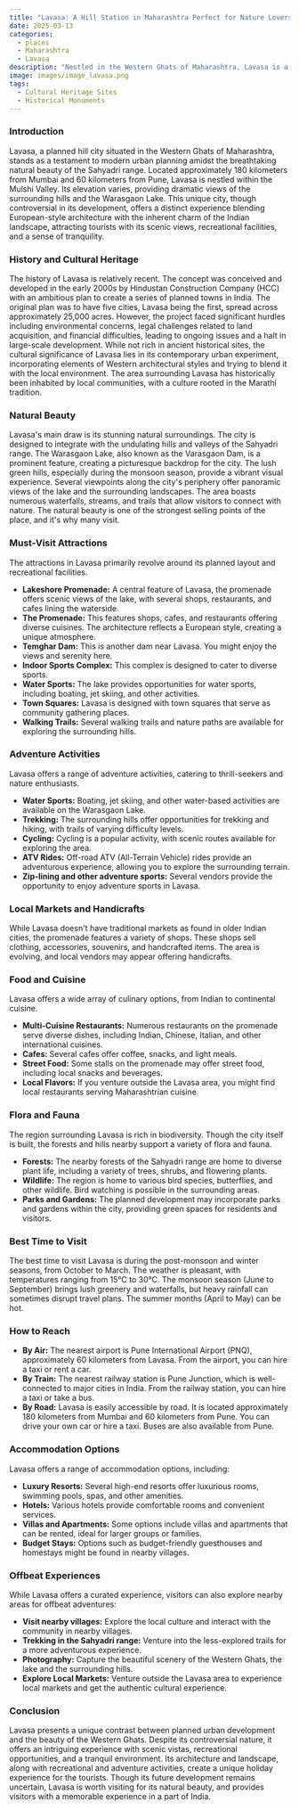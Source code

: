 ```yaml
---
title: "Lavasa: A Hill Station in Maharashtra Perfect for Nature Lovers"
date: 2025-03-13
categories:
  - places
  - Maharashtra
  - Lavasa
description: "Nestled in the Western Ghats of Maharashtra, Lavasa is a picturesque hill station known for its lush greenery, serene lakes, and pleasant climate. It offers numerous opportunities for adventure and exploration, with activities like trekking and water sports available."
image: images/image_lavasa.png
tags: 
  - Cultural Heritage Sites
  - Historical Monuments
---
```



### **Introduction**

Lavasa, a planned hill city situated in the Western Ghats of Maharashtra, stands as a testament to modern urban planning amidst the breathtaking natural beauty of the Sahyadri range.  Located approximately 180 kilometers from Mumbai and 60 kilometers from Pune, Lavasa is nestled within the Mulshi Valley.  Its elevation varies, providing dramatic views of the surrounding hills and the Warasgaon Lake. This unique city, though controversial in its development, offers a distinct experience blending European-style architecture with the inherent charm of the Indian landscape, attracting tourists with its scenic views, recreational facilities, and a sense of tranquility.

### **History and Cultural Heritage**

The history of Lavasa is relatively recent. The concept was conceived and developed in the early 2000s by Hindustan Construction Company (HCC) with an ambitious plan to create a series of planned towns in India. The original plan was to have five cities, Lavasa being the first, spread across approximately 25,000 acres. However, the project faced significant hurdles including environmental concerns, legal challenges related to land acquisition, and financial difficulties, leading to ongoing issues and a halt in large-scale development. While not rich in ancient historical sites, the cultural significance of Lavasa lies in its contemporary urban experiment, incorporating elements of Western architectural styles and trying to blend it with the local environment. The area surrounding Lavasa has historically been inhabited by local communities, with a culture rooted in the Marathi tradition.

### **Natural Beauty**

Lavasa's main draw is its stunning natural surroundings.  The city is designed to integrate with the undulating hills and valleys of the Sahyadri range.  The Warasgaon Lake, also known as the Varasgaon Dam, is a prominent feature, creating a picturesque backdrop for the city. The lush green hills, especially during the monsoon season, provide a vibrant visual experience. Several viewpoints along the city's periphery offer panoramic views of the lake and the surrounding landscapes.  The area boasts numerous waterfalls, streams, and trails that allow visitors to connect with nature. The natural beauty is one of the strongest selling points of the place, and it's why many visit.

### **Must-Visit Attractions**

The attractions in Lavasa primarily revolve around its planned layout and recreational facilities. 
*   **Lakeshore Promenade:**   A central feature of Lavasa, the promenade offers scenic views of the lake, with several shops, restaurants, and cafes lining the waterside.
*   **The Promenade:** This features shops, cafes, and restaurants offering diverse cuisines. The architecture reflects a European style, creating a unique atmosphere.
*   **Temghar Dam:** This is another dam near Lavasa. You might enjoy the views and serenity here.
*   **Indoor Sports Complex:** This complex is designed to cater to diverse sports.
*   **Water Sports:**  The lake provides opportunities for water sports, including boating, jet skiing, and other activities.
*   **Town Squares:**  Lavasa is designed with town squares that serve as community gathering places.
*   **Walking Trails:**  Several walking trails and nature paths are available for exploring the surrounding hills.

### **Adventure Activities**

Lavasa offers a range of adventure activities, catering to thrill-seekers and nature enthusiasts.

*   **Water Sports:**  Boating, jet skiing, and other water-based activities are available on the Warasgaon Lake.
*   **Trekking:**  The surrounding hills offer opportunities for trekking and hiking, with trails of varying difficulty levels.
*   **Cycling:**  Cycling is a popular activity, with scenic routes available for exploring the area.
*   **ATV Rides:**  Off-road ATV (All-Terrain Vehicle) rides provide an adventurous experience, allowing you to explore the surrounding terrain.
*   **Zip-lining and other adventure sports:** Several vendors provide the opportunity to enjoy adventure sports in Lavasa.

### **Local Markets and Handicrafts**

While Lavasa doesn't have traditional markets as found in older Indian cities, the promenade features a variety of shops. These shops sell clothing, accessories, souvenirs, and handcrafted items.  The area is evolving, and local vendors may appear offering handicrafts.

### **Food and Cuisine**

Lavasa offers a wide array of culinary options, from Indian to continental cuisine.  
*   **Multi-Cuisine Restaurants:** Numerous restaurants on the promenade serve diverse dishes, including Indian, Chinese, Italian, and other international cuisines.
*   **Cafes:**  Several cafes offer coffee, snacks, and light meals.
*   **Street Food:** Some stalls on the promenade may offer street food, including local snacks and beverages.
*   **Local Flavors:** If you venture outside the Lavasa area, you might find local restaurants serving Maharashtrian cuisine.



### **Flora and Fauna**

The region surrounding Lavasa is rich in biodiversity. Though the city itself is built, the forests and hills nearby support a variety of flora and fauna.

*   **Forests:** The nearby forests of the Sahyadri range are home to diverse plant life, including a variety of trees, shrubs, and flowering plants.
*   **Wildlife:** The region is home to various bird species, butterflies, and other wildlife.  Bird watching is possible in the surrounding areas.  
*   **Parks and Gardens:** The planned development may incorporate parks and gardens within the city, providing green spaces for residents and visitors.

### **Best Time to Visit**

The best time to visit Lavasa is during the post-monsoon and winter seasons, from October to March. The weather is pleasant, with temperatures ranging from 15°C to 30°C. The monsoon season (June to September) brings lush greenery and waterfalls, but heavy rainfall can sometimes disrupt travel plans. The summer months (April to May) can be hot.

### **How to Reach**

*   **By Air:**  The nearest airport is Pune International Airport (PNQ), approximately 60 kilometers from Lavasa.  From the airport, you can hire a taxi or rent a car.
*   **By Train:**  The nearest railway station is Pune Junction, which is well-connected to major cities in India. From the railway station, you can hire a taxi or take a bus.
*   **By Road:**  Lavasa is easily accessible by road.  It is located approximately 180 kilometers from Mumbai and 60 kilometers from Pune.  You can drive your own car or hire a taxi. Buses are also available from Pune.

### **Accommodation Options**

Lavasa offers a range of accommodation options, including:

*   **Luxury Resorts:** Several high-end resorts offer luxurious rooms, swimming pools, spas, and other amenities. 
*   **Hotels:**  Various hotels provide comfortable rooms and convenient services.
*   **Villas and Apartments:**  Some options include villas and apartments that can be rented, ideal for larger groups or families.
*   **Budget Stays:**  Options such as budget-friendly guesthouses and homestays might be found in nearby villages.

### **Offbeat Experiences**

While Lavasa offers a curated experience, visitors can also explore nearby areas for offbeat adventures:

*   **Visit nearby villages:** Explore the local culture and interact with the community in nearby villages.
*   **Trekking in the Sahyadri range:**  Venture into the less-explored trails for a more adventurous experience.
*   **Photography:** Capture the beautiful scenery of the Western Ghats, the lake and the surrounding hills.
*   **Explore Local Markets:** Venture outside the Lavasa area to experience local markets and get the authentic cultural experience.

### **Conclusion**

Lavasa presents a unique contrast between planned urban development and the beauty of the Western Ghats.  Despite its controversial nature, it offers an intriguing experience with scenic vistas, recreational opportunities, and a tranquil environment. Its architecture and landscape, along with recreational and adventure activities, create a unique holiday experience for the tourists. Though its future development remains uncertain, Lavasa is worth visiting for its natural beauty, and provides visitors with a memorable experience in a part of India.


